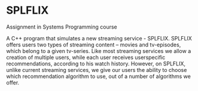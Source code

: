 # SPLFLIX

Assignment in Systems Programming course
 
A C++ program that simulates a new streaming service - SPLFLIX. SPLFLIX offers users two types of streaming content – movies and tv-episodes, which belong to a given tv-series. Like most streaming services we allow a creation of multiple users, while each user receives userspecific recommendations, according to his watch history. However, on SPLFLIX, unlike current streaming services, we give our users the ability to choose which recommendation algorithm to use, out of a number of algorithms we offer.

